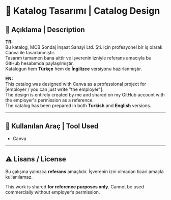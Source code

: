 # 📖 Katalog Tasarımı | Catalog Design

## 📝 Açıklama | Description

**TR:**  
Bu katalog, MCB Sondaj İnşaat Sanayi Ltd. Şti. için profesyonel bir iş olarak Canva ile tasarlanmıştır.  
Tasarım tamamen bana aittir ve işverenin izniyle referans amacıyla bu GitHub hesabımda paylaşılmıştır.  
Katalogun hem **Türkçe** hem de **İngilizce** versiyonu hazırlanmıştır.  

**EN:**  
This catalog was designed with Canva as a professional project for [employer / you can just write "the employer"].  
The design is entirely created by me and shared on my GitHub account with the employer's permission as a reference.  
The catalog has been prepared in both **Turkish** and **English** versions.  


---

## 🎨 Kullanılan Araç | Tool Used
- Canva  

---

## ⚠️ Lisans / License
Bu çalışma yalnızca **referans** amaçlıdır. İşverenin izni olmadan ticari amaçla kullanılamaz.  

This work is shared **for reference purposes only**. Cannot be used commercially without employer’s permission.  
